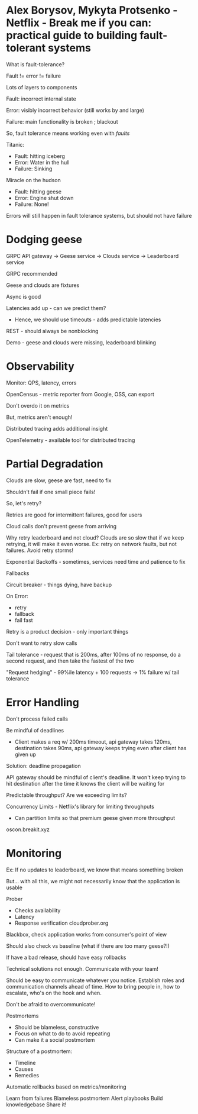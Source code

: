 # Alex Borysov, Mykyta Protsenko - Netflix - Break me if you can: practical guide to building fault-tolerant systems

What is fault-tolerance?

Fault != error != failure

Lots of layers to components

Fault: incorrect internal state

Error: visibly incorrect behavior (still works by and large)

Failure: main functionality is broken
; blackout

So, fault tolerance means working even with _faults_

Titanic:
* Fault: hitting iceberg
* Error: Water in the hull
* Failure: Sinking

Miracle on the hudson
* Fault: hitting geese
* Error: Engine shut down
* Failure: None!

Errors will still happen in fault tolerance systems, but should not have failure


# Dodging geese
GRPC API gateway -> Geese service
                -> Clouds service
                -> Leaderboard service

GRPC recommended

Geese and clouds are fixtures

Async is good

Latencies add up - can we predict them?
* Hence, we should use timeouts - adds predictable latencies

REST - should always be nonblocking

Demo - geese and clouds were missing, leaderboard blinking


# Observability
Monitor: QPS, latency, errors

OpenCensus - metric reporter from Google, OSS, can export

Don't overdo it on metrics

But, metrics aren't enough!

Distributed tracing adds additional insight

OpenTelemetry - available tool for distributed tracing


# Partial Degradation

Clouds are slow, geese are fast, need to fix

Shouldn't fail if one small piece fails!

So, let's retry?

Retries are good for intermittent failures, good for users

Cloud calls don't prevent geese from arriving

Why retry leaderboard and not cloud?  Clouds are so slow that if we keep retrying, it will make it even worse.  Ex: retry on network faults, but not failures.  Avoid retry storms!

Exponential Backoffs - sometimes, services need time and patience to fix

Fallbacks

Circuit breaker - things dying, have backup

On Error:
* retry
* fallback
* fail fast

Retry is a product decision - only important things

Don't want to retry slow calls

Tail tolerance - request that is 200ms, after 100ms of no response, do a second request, and then take the fastest of the two

"Request hedging" - 99%ile latency + 100 requests -> 1% failure w/ tail tolerance


# Error Handling

Don't process failed calls

Be mindful of deadlines
* Client makes a req w/ 200ms timeout, api gateway takes 120ms, destination takes 90ms, api gateway keeps trying even after client has given up

Solution: deadline propagation

API gateway should be mindful of client's deadline.  It won't keep trying to hit destination after the time it knows the client will be waiting for

Predictable throughput? Are we exceeding limits?

Concurrency Limits - Netflix's library for limiting throughputs
* Can partition limits so that premium geese given more throughput

oscon.breakit.xyz


# Monitoring

Ex: If no updates to leaderboard, we know that means something broken

But... with all this, we might not necessarily know that the application is usable

Prober
* Checks availability
* Latency
* Response verification
cloudprober.org

Blackbox, check application works from consumer's point of view

Should also check vs baseline (what if there are too many geese?!)

If have a bad release, should have easy rollbacks

Technical solutions not enough.  Communicate with your team!

Should be easy to communicate whatever you notice.  Establish roles and communication channels ahead of time.  How to bring people in, how to escalate, who's on the hook and when.

Don't be afraid to overcommunicate!

Postmortems
* Should be blameless, constructive
* Focus on what to do to avoid repeating
* Can make it a social postmortem

Structure of a postmortem:
* Timeline
* Causes
* Remedies

Automatic rollbacks based on metrics/monitoring

Learn from failures
Blameless postmortem
Alert playbooks
Build knowledgebase
Share it!

